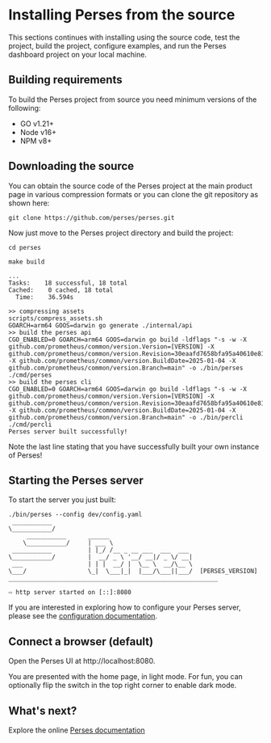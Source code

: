 # Installing Perses from the source

This sections continues with installing using the source code, test the project, build the project, configure examples,
and run the Perses dashboard project on your local machine.

## Building requirements

To build the Perses project from source you need minimum versions of the following:

- GO v1.21+
- Node v16+
- NPM v8+

## Downloading the source

You can obtain the source code of the Perses project at the main product page in various compression formats or you can
clone the git repository as shown here:

```shell
git clone https://github.com/perses/perses.git
```

Now just move to the Perses project directory and build the project:

```shell
cd perses

make build

...
Tasks:    18 successful, 18 total
Cached:    0 cached, 18 total
  Time:    36.594s

>> compressing assets
scripts/compress_assets.sh
GOARCH=arm64 GOOS=darwin go generate ./internal/api
>> build the perses api
CGO_ENABLED=0 GOARCH=arm64 GOOS=darwin go build -ldflags "-s -w -X github.com/prometheus/common/version.Version=[VERSION] -X github.com/prometheus/common/version.Revision=30eaafd7658bfa95a40610e81c64fd3d8d1285a7 -X github.com/prometheus/common/version.BuildDate=2025-01-04 -X github.com/prometheus/common/version.Branch=main" -o ./bin/perses ./cmd/perses
>> build the perses cli
CGO_ENABLED=0 GOARCH=arm64 GOOS=darwin go build -ldflags "-s -w -X github.com/prometheus/common/version.Version=[VERSION] -X github.com/prometheus/common/version.Revision=30eaafd7658bfa95a40610e81c64fd3d8d1285a7 -X github.com/prometheus/common/version.BuildDate=2025-01-04 -X github.com/prometheus/common/version.Branch=main" -o ./bin/percli ./cmd/percli
Perses server built successfully!
```

Note the last line stating that you have successfully built your own instance of Perses!

## Starting the Perses server

To start the server you just built:

```shell
./bin/perses --config dev/config.yaml
 ___________
\___________/
     ___________      ______
    \___________/     | ___ \
 ___________          | |_/ /__ _ __ ___  ___  ___
\___________/         |  __/ _ \ '__/ __|/ _ \/ __|
 ___                  | | |  __/ |  \__ \  __/\__ \
\___/                 \_|  \___|_|  |___/\___||___/  [PERSES_VERSION]
__________________________________________________________

⇨ http server started on [::]:8080
```

If you are interested in exploring how to configure your Perses server, please see the
[configuration documentation](configuration.md).

## Connect a browser (default)

Open the Perses UI at http://localhost:8080.

You are presented with the home page, in light mode.
For fun, you can optionally flip the switch in the top right corner to enable dark mode.

## What's next?

Explore the online [Perses documentation](https://perses.dev/)